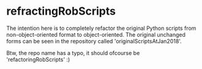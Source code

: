 # refractingRobScripts
The intention here is to completely refactor the original Python scripts from non-object-oriented format to object-oriented. The original unchanged forms can be seen in the repository called 'originalScriptsAtJan2018'.


Btw, the repo name has a typo, it should ofcourse be 'refactoringRobScripts' :)
